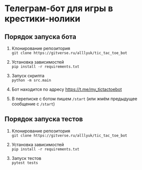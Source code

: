 # Телеграм-бот для игры в крестики-нолики

## Порядок запуска бота
1. Клонирование репозитория\
`git clone https://gitverse.ru/alllyuk/tic_tac_toe_bot`

2. Установка зависимостей\
`pip install -r requirements.txt`

3. Запуск скрипта\
`python -m src.main`

4. Бот находится по адресу https://t.me/my_tictactoebot

5. В переписке с ботом пишем `/start` (или жмём предыдущее сообщение с `/start`)

## Порядок запуска тестов
1. Клонирование репозитория\
`git clone https://gitverse.ru/alllyuk/tic_tac_toe_bot`

2. Установка зависимостей\
`pip install -r requirements.txt`

3. Запуск тестов\
`pytest tests`

